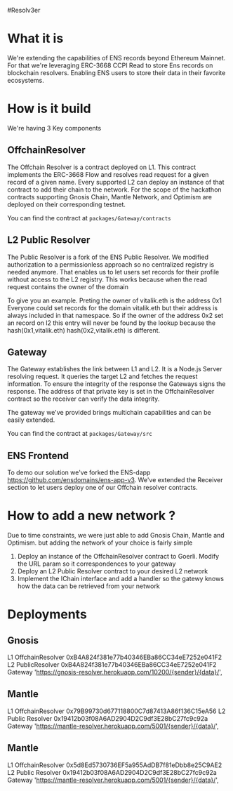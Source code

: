 #Resolv3er

# What it is

We're extending the capabilities of ENS records beyond Ethereum Mainnet. For that we're leveraging ERC-3668 CCPI Read to store Ens records on blockchain resolvers. Enabling ENS users to store their data in their favorite ecosystems.

# How is it build

We're having 3 Key components

## OffchainResolver

The Offchain Resolver is a contract deployed on L1. This contract implements the ERC-3668 Flow and resolves read request for a given record of a given name.
Every supported L2 can deploy an instance of that contract to add their chain to the network. For the scope of the hackathon contracts supporting Gnosis Chain, Mantle Network, and Optimism are deployed on their corresponding testnet.

You can find the contract at
`packages/Gateway/contracts`

## L2 Public Resolver

The Public Resolver is a fork of the ENS Public Resolver. We modified authorization to a permissionless approach so no centralized registry is needed anymore.
That enables us to let users set records for their profile without access to the L2 registry.
This works because when the read request contains the owner of the domain

To give you an example. Preting the owner of vitalik.eth is the address 0x1
Everyone could set records for the domain vitalik.eth but their address is always included in that namespace. So if the owner of the address 0x2 set an record on l2 this entry will never be found by the lookup because the hash(0x1,vitalik.eth) hash(0x2,vitalik.eth) is different.

## Gateway

The Gateway establishes the link between L1 and L2. It is a Node.js Server resolving request. It queries the target L2 and fetches the request information.
To ensure the integrity of the response the Gateways signs the response. The address of that private key is set in the OffchainResolver contract so the receiver can verify the data integrity.

The gateway we've provided brings multichain capabilities and can be easily extended.

You can find the contract at
`packages/Gateway/src`

## ENS Frontend

To demo our solution we've forked the ENS-dapp https://github.com/ensdomains/ens-app-v3.
We've extended the Receiver section to let users deploy one of our Offchain resolver contracts.

# How to add a new network ?

Due to time constraints, we were just able to add Gnosis Chain, Mantle and Optimism. but adding the network of your choice is fairly simple

1. Deploy an instance of the OffchainResolver contract to Goerli. Modify the URL param so it correspondences to your gateway
2. Deploy an L2 Public Resolver contract to your desired L2 network
3. Implement the IChain interface and add a handler so the gatewy knows how the data can be retrieved from your network

# Deployments

## Gnosis

L1 OffchainResolver 0xB4A824f381e77b40346EBa86CC34eE7252e041F2
L2 PublicResolver 0xB4A824f381e77b40346EBa86CC34eE7252e041F2
Gateway 'https://gnosis-resolver.herokuapp.com/10200/{sender}/{data}/',

## Mantle

L1 OffchainResolver 0x79B99730d677118800C7d87413A86f136C15eA56
L2 Public Resolver 0x19412b03f08A6AD2904D2C9df3E28bC27fc9c92a
Gateway 'https://mantle-resolver.herokuapp.com/5001/{sender}/{data}/',

## Mantle

L1 OffchainResolver 0x5d8Ed5730736EF5a955AdDB7f81eDbb8e25C9AE2
L2 Public Resolver 0x19412b03f08A6AD2904D2C9df3E28bC27fc9c92a
Gateway 'https://mantle-resolver.herokuapp.com/5001/{sender}/{data}/',
